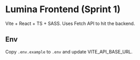 # Lumina Frontend (Sprint 1)
Vite + React + TS + SASS. Uses Fetch API to hit the backend.

## Env
Copy `.env.example` to `.env` and update VITE_API_BASE_URL.
